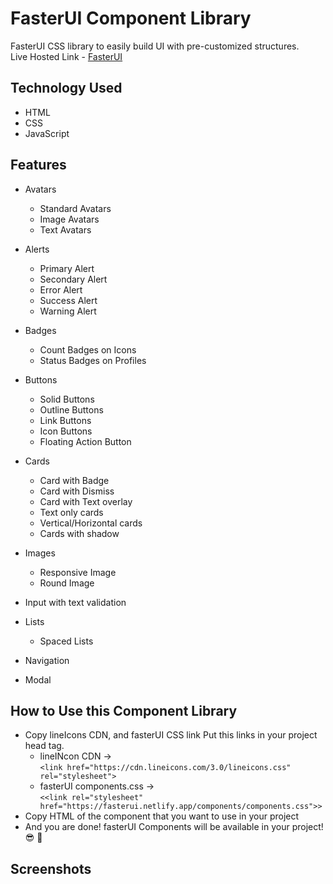 # FasterUI Component Library
FasterUI CSS library to easily build UI with pre-customized structures. \
Live Hosted Link - [FasterUI](https://fasterui.netlify.app)

## Technology Used 
- HTML
- CSS
- JavaScript


## Features
- Avatars
  - Standard Avatars
  - Image Avatars
  - Text Avatars
  
- Alerts
  - Primary Alert
  - Secondary Alert
  - Error Alert
  - Success Alert
  - Warning Alert

- Badges
  - Count Badges on Icons
  - Status Badges on Profiles

- Buttons
  - Solid Buttons
  - Outline Buttons
  - Link Buttons
  - Icon Buttons
  - Floating Action Button
  
- Cards
  - Card with Badge
  - Card with Dismiss
  - Card with Text overlay
  - Text only cards
  - Vertical/Horizontal cards 
  - Cards with shadow
  
- Images
  - Responsive Image
  - Round Image

- Input with text validation

- Lists
  - Spaced Lists

- Navigation

- Modal



## How to Use this Component Library
- Copy lineIcons CDN, and fasterUI CSS link Put this links in your project head tag.
  - lineINcon CDN        -> <br /> ```<link href="https://cdn.lineicons.com/3.0/lineicons.css" rel="stylesheet">``` <br />
  - fasterUI components.css  -> <br /> ```<<link rel="stylesheet" href="https://fasterui.netlify.app/components/components.css">>``` <br />
- Copy HTML of the component that you want to use in your project
- And you are done! fasterUI Components will be available in your project! :sunglasses: 🥳


## Screenshots
![]() <br /><br />
![]() <br /><br />
![]() <br /><br />
 
